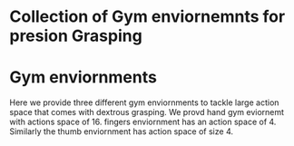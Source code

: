 # Collection of Gym enviornemnts for presion Grasping

# Gym enviornments
Here we provide three different gym enviornments to tackle large action space that comes with dextrous grasping. We provd hand gym eviornemt with actions space of 16. fingers enviornment has an action space of 4. Similarly the thumb enviornment has action space of size 4. 

